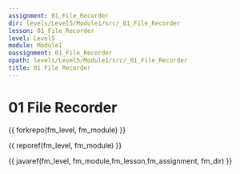 ```yaml
---
assignment: 01_File_Recorder
dir: levels/Level5/Module1/src/_01_File_Recorder
lesson: 01_File_Recorder
level: Level5
module: Module1
oassignment: 01_File_Recorder
opath: levels/Level5/Module1/src/_01_File_Recorder
title: 01 File Recorder
---
```

# 01 File Recorder

{{ forkrepo(fm_level, fm_module) }}

{{ reporef(fm_level, fm_module) }}




{{ javaref(fm_level, fm_module,fm_lesson,fm_assignment, fm_dir) }}

